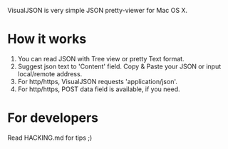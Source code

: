VisualJSON is very simple JSON pretty-viewer for Mac OS X.

# How it works
1. You can read JSON with Tree view or pretty Text format.
2. Suggest json text to 'Content' field. Copy & Paste your JSON or input local/remote address.
3. For http/https, VisualJSON requests 'application/json'.
4. For http/https, POST data field is available, if you need.

# For developers
Read HACKING.md for tips ;)
